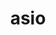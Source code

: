 ---
title: "asio"
layout: cache
categories: [package, develop]
meta: {"versions": ["1.16.1", "1.30.2"], "compilers": ["gcc@=11.4.0", "gcc@=9.4.0", "oneapi@=2024.2.0"], "oss": ["ubuntu20.04", "ubuntu22.04"], "platforms": ["linux"], "targets": ["ppc64le", "x86_64_v3"], "stacks": ["e4s", "e4s-oneapi", "e4s-power", "e4s-rocm-external", "root"], "num_specs": 4, "num_specs_by_stack": {"e4s-rocm-external": 1, "root": 4, "e4s": 2, "e4s-oneapi": 1, "e4s-power": 1}}
spec_details: [{"hash": "fo4jnaebm3emlwiqokxoqeppvaalneha", "compiler": "gcc@=11.4.0", "versions": ["1.16.1"], "os": "ubuntu22.04", "platform": "linux", "target": "x86_64_v3", "variants": ["~boost_coroutine", "~boost_regex", "build_system=autotools", "cxxstd=17", "~separate_compilation"], "stacks": ["e4s-rocm-external", "root", "e4s"], "size": "-", "tarball": "https://binaries.spack.io/develop/build_cache/linux-ubuntu22.04-x86_64_v3/gcc-11.4.0/asio-1.16.1/linux-ubuntu22.04-x86_64_v3-gcc-11.4.0-asio-1.16.1-fo4jnaebm3emlwiqokxoqeppvaalneha.spack"}, {"hash": "i76vk2htwl46a62r6e2a5vrnoz25he7j", "compiler": "gcc@=11.4.0", "versions": ["1.30.2"], "os": "ubuntu22.04", "platform": "linux", "target": "x86_64_v3", "variants": ["~boost_coroutine", "~boost_regex", "build_system=autotools", "cxxstd=17", "~separate_compilation"], "stacks": ["root", "e4s"], "size": "-", "tarball": "https://binaries.spack.io/develop/build_cache/linux-ubuntu22.04-x86_64_v3/gcc-11.4.0/asio-1.30.2/linux-ubuntu22.04-x86_64_v3-gcc-11.4.0-asio-1.30.2-i76vk2htwl46a62r6e2a5vrnoz25he7j.spack"}, {"hash": "etuobjfoyg3sldgbuwqg4leatbsafh7h", "compiler": "oneapi@=2024.2.0", "versions": ["1.30.2"], "os": "ubuntu22.04", "platform": "linux", "target": "x86_64_v3", "variants": ["~boost_coroutine", "~boost_regex", "build_system=autotools", "cxxstd=17", "~separate_compilation"], "stacks": ["root", "e4s-oneapi"], "size": "-", "tarball": "https://binaries.spack.io/develop/build_cache/linux-ubuntu22.04-x86_64_v3/oneapi-2024.2.0/asio-1.30.2/linux-ubuntu22.04-x86_64_v3-oneapi-2024.2.0-asio-1.30.2-etuobjfoyg3sldgbuwqg4leatbsafh7h.spack"}, {"hash": "7n7h52tnhbxnr5o4o6ze3gf4jr4j7rjt", "compiler": "gcc@=9.4.0", "versions": ["1.30.2"], "os": "ubuntu20.04", "platform": "linux", "target": "ppc64le", "variants": ["~boost_coroutine", "~boost_regex", "build_system=autotools", "cxxstd=17", "~separate_compilation"], "stacks": ["e4s-power", "root"], "size": "-", "tarball": "https://binaries.spack.io/develop/build_cache/linux-ubuntu20.04-ppc64le/gcc-9.4.0/asio-1.30.2/linux-ubuntu20.04-ppc64le-gcc-9.4.0-asio-1.30.2-7n7h52tnhbxnr5o4o6ze3gf4jr4j7rjt.spack"}]
---